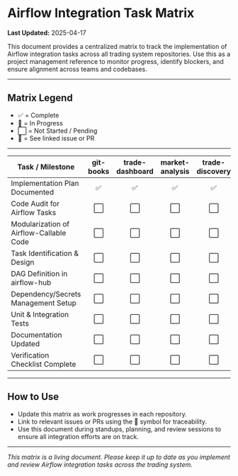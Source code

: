 # Airflow Integration Task Matrix

**Last Updated:** 2025-04-17

This document provides a centralized matrix to track the implementation of Airflow integration tasks across all trading system repositories. Use this as a project management reference to monitor progress, identify blockers, and ensure alignment across teams and codebases.

---

## Matrix Legend
- ✅ = Complete
- 🚧 = In Progress
- ⬜ = Not Started / Pending
- 🔗 = See linked issue or PR

---

| Task / Milestone                          | git-books | trade-dashboard | market-analysis | trade-discovery | trade-manager |
|--------------------------------------------|:---------:|:---------------:|:---------------:|:---------------:|:-------------:|
| Implementation Plan Documented             |     ✅    |        ✅       |        ✅       |        ✅       |      ✅       |
| Code Audit for Airflow Tasks               |     ⬜    |        ⬜       |        ⬜       |        ⬜       |      ⬜       |
| Modularization of Airflow-Callable Code    |     ⬜    |        ⬜       |        ⬜       |        ⬜       |      ⬜       |
| Task Identification & Design               |     ⬜    |        ⬜       |        ⬜       |        ⬜       |      ⬜       |
| DAG Definition in airflow-hub              |     ⬜    |        ⬜       |        ⬜       |        ⬜       |      ⬜       |
| Dependency/Secrets Management Setup        |     ⬜    |        ⬜       |        ⬜       |        ⬜       |      ⬜       |
| Unit & Integration Tests                   |     ⬜    |        ⬜       |        ⬜       |        ⬜       |      ⬜       |
| Documentation Updated                      |     ⬜    |        ⬜       |        ⬜       |        ⬜       |      ⬜       |
| Verification Checklist Complete            |     ⬜    |        ⬜       |        ⬜       |        ⬜       |      ⬜       |

---

## How to Use
- Update this matrix as work progresses in each repository.
- Link to relevant issues or PRs using the 🔗 symbol for traceability.
- Use this document during standups, planning, and review sessions to ensure all integration efforts are on track.

---

*This matrix is a living document. Please keep it up to date as you implement and review Airflow integration tasks across the trading system.*
